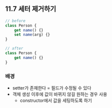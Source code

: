 ## 11.7 세터 제거하기

```js
// before
class Person {
    get name() {}
    set name(arg) {}
}
```

```js
// after
class Person {
    get name() {}
}
```

### 배경
- setter가 존재한다 = 필드가 수정될 수 있다
- 객체 생성 이후에 값이 바뀌지 않길 원하는 경우 사용
  - constructor에서 값을 세팅하도록 하기